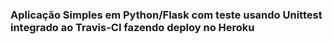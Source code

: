 ### Aplicação Simples em Python/Flask com teste usando Unittest integrado ao Travis-CI fazendo deploy no Heroku